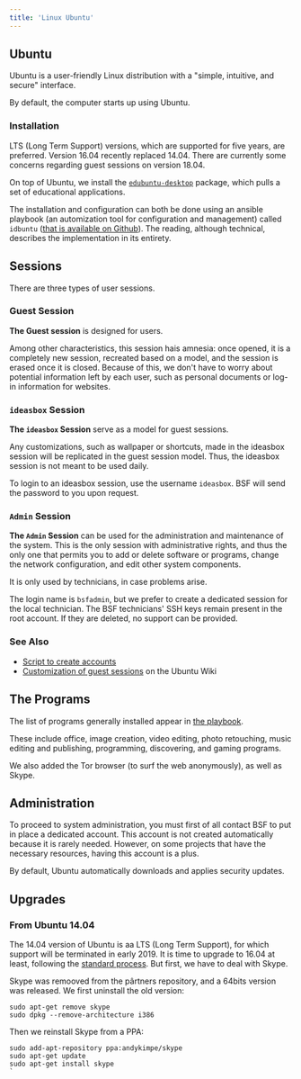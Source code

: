 ```yaml
---
title: 'Linux Ubuntu'
---
```


## Ubuntu

Ubuntu is a user-friendly Linux distribution with a "simple, intuitive, and secure" interface.

By default, the computer starts up using Ubuntu.

### Installation

LTS (Long Term Support) versions, which are supported for five years, are preferred.  Version 16.04 recently replaced 14.04.  There are currently some concerns regarding guest sessions on version 18.04.

On top of Ubuntu, we install the [```edubuntu-desktop```](https://packages.ubuntu.com/xenial/edubuntu-desktop) package, which pulls a set of educational applications.

The installation and configuration can both be done using an ansible playbook (an automization tool for configuration and management) called `idbuntu`
([that is available on Github](https://github.com/bibliosansfrontieres/idbuntu)). The reading, although technical, describes the implementation in its entirety.

## Sessions

There are three types of user sessions.

### Guest Session

**The Guest session** is designed for users.

Among other characteristics, this session hais amnesia: once opened, it is a completely new session, recreated based on a model, and the session is erased once it is closed.  Because of this, we don't have to worry about potential information left by each user, such as personal documents or log-in information for websites.

### `ideasbox` Session

**The `ideasbox` Session** serve as a model for guest sessions.

Any customizations, such as wallpaper or shortcuts, made in the ideasbox session will be replicated in the guest session model. Thus, the ideasbox session is not meant to be used daily.

To login to an ideasbox session, use the username `ideasbox`.  BSF will send the password to you upon request.

### `Admin` Session

**The `Admin` Session** can be used for the administration and maintenance of the system. This is the only session with administrative rights, and thus the only one that permits you to add or delete software or programs, change the network configuration, and edit other system components.

It is only used by technicians, in case problems arise.

The login name is `bsfadmin`, but we prefer to create a dedicated session for the local technician.  The BSF technicians' SSH keys remain present in the root account.  If they are deleted, no support can be provided.

### See Also

  * [Script to create accounts](https://github.com/bibliosansfrontieres/idbuntu/blob/master/roles/users/tasks/main.yml)
  * [Customization of  guest sessions](https://help.ubuntu.com/community/CustomizeGuestSession) on the Ubuntu Wiki

## The Programs

The list of programs generally installed appear in [the playbook](https://github.com/bibliosansfrontieres/idbuntu/blob/master/roles/software/tasks/main.yml).

These include office, image creation, video editing, photo retouching, music editing and publishing, programming, discovering, and gaming programs.

We also added the Tor browser (to surf the web anonymously), as well as Skype.

## Administration

To proceed to system administration, you must first of all contact BSF to put in place a dedicated account.  This account is not created automatically because it is rarely needed.  However, on some projects that have the necessary resources, having this account is a plus.

By default, Ubuntu automatically downloads and applies security updates.

## Upgrades

### From Ubuntu 14.04

The 14.04 version of Ubuntu is aa LTS (Long Term Support), for which support will be terminated in early 2019. It is time to upgrade to 16.04 at least, following the [standard process](https://tutorials.ubuntu.com/tutorial/tutorial-upgrading-ubuntu-desktop). But first, we have to deal with Skype.

Skype was remooved from the pârtners repository, and a 64bits version was released. We first uninstall the old version:
```
sudo apt-get remove skype
sudo dpkg --remove-architecture i386
```
Then we reinstall Skype from a PPA:
```
sudo add-apt-repository ppa:andykimpe/skype
sudo apt-get update
sudo apt-get install skype
`

